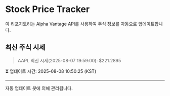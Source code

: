 
# Stock Price Tracker

이 리포지토리는 Alpha Vantage API를 사용하여 주식 정보를 자동으로 업데이트합니다.

## 최신 주식 시세
> AAPL 최신 시세(2025-08-07 19:59:00): $221.2895

⏳ 업데이트 시간: 2025-08-08 10:50:25 (KST)

---
자동 업데이트 봇에 의해 관리됩니다.
